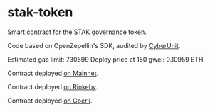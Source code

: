 # stak-token
Smart contract for the STAK governance token.

Code based on OpenZepellin's SDK, audited by [CyberUnit](https://cyberunit.tech).

Estimated gas limit: 730599
Deploy price at 150 gwei: 0.10959 ETH

Contract deployed [on Mainnet](https://etherscan.io/token/0x1f8a626883d7724dbd59ef51cbd4bf1cf2016d13).

Contract deployed [on Rinkeby](https://rinkeby.etherscan.io/token/0xfaa8d25c42f0967266934bc062f0493f826afa9d).

Contract deployed [on Goerli](https://goerli.etherscan.io/token/0x19403ec491d7390d36cf374261ad36ed76a6fffa).

